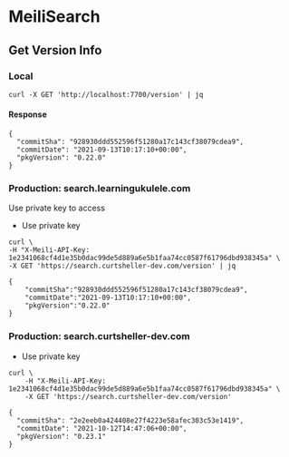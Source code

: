 # MeiliSearch
## Get Version Info

### Local
```
curl -X GET 'http://localhost:7700/version' | jq
```

#### Response
```
{
  "commitSha": "928930ddd552596f51280a17c143cf38079cdea9",
  "commitDate": "2021-09-13T10:17:10+00:00",
  "pkgVersion": "0.22.0"
}
```

### Production: search.learningukulele.com

Use private key to access
- Use private key

```
curl \
-H "X-Meili-API-Key: 1e2341068cf4d1e35b0dac99de5d889a6e5b1faa74cc0587f61796dbd938345a" \
-X GET 'https://search.curtsheller-dev.com/version' | jq
```

```
{
    "commitSha":"928930ddd552596f51280a17c143cf38079cdea9",
    "commitDate":"2021-09-13T10:17:10+00:00",
    "pkgVersion":"0.22.0"
}
```

### Production: search.curtsheller-dev.com
- Use private key
```
curl \
    -H "X-Meili-API-Key: 1e2341068cf4d1e35b0dac99de5d889a6e5b1faa74cc0587f61796dbd938345a" \
    -X GET 'https://search.curtsheller-dev.com/version'
```

```
{
  "commitSha": "2e2eeb0a424408e27f4223e58afec303c53e1419",
  "commitDate": "2021-10-12T14:47:06+00:00",
  "pkgVersion": "0.23.1"
}
```
